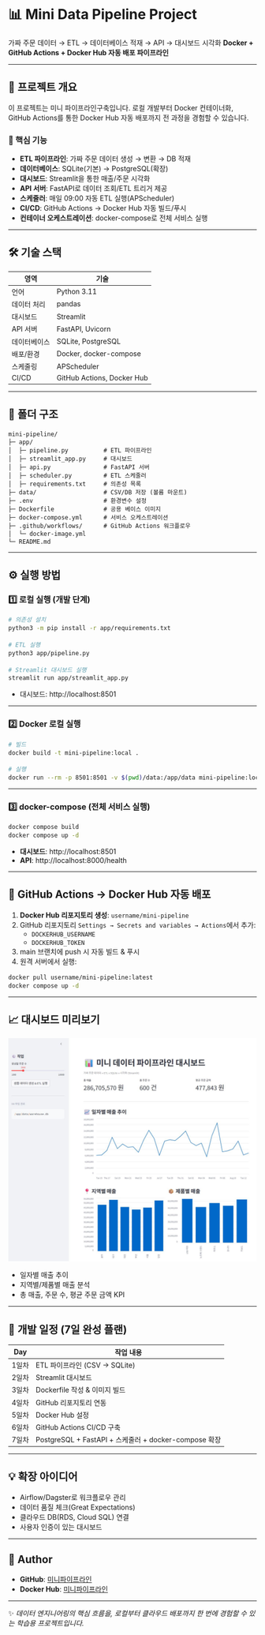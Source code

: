 # 📊 Mini Data Pipeline Project
가짜 주문 데이터 → ETL → 데이터베이스 적재 → API → 대시보드 시각화
**Docker + GitHub Actions + Docker Hub 자동 배포 파이프라인**

---

## 🚀 프로젝트 개요
이 프로젝트는 미니 파이프라인구축입니다.
로컬 개발부터 Docker 컨테이너화, GitHub Actions를 통한 Docker Hub 자동 배포까지 전 과정을 경험할 수 있습니다.

### 📌 핵심 기능
- **ETL 파이프라인**: 가짜 주문 데이터 생성 → 변환 → DB 적재
- **데이터베이스**: SQLite(기본) → PostgreSQL(확장)
- **대시보드**: Streamlit을 통한 매출/주문 시각화
- **API 서버**: FastAPI로 데이터 조회/ETL 트리거 제공
- **스케줄러**: 매일 09:00 자동 ETL 실행(APScheduler)
- **CI/CD**: GitHub Actions → Docker Hub 자동 빌드/푸시
- **컨테이너 오케스트레이션**: docker-compose로 전체 서비스 실행

---

## 🛠 기술 스택
| 영역             | 기술 |
|------------------|------|
| 언어             | Python 3.11 |
| 데이터 처리      | pandas |
| 대시보드         | Streamlit |
| API 서버         | FastAPI, Uvicorn |
| 데이터베이스     | SQLite, PostgreSQL |
| 배포/환경        | Docker, docker-compose |
| 스케줄링         | APScheduler |
| CI/CD            | GitHub Actions, Docker Hub |

---

## 📂 폴더 구조
```
mini-pipeline/
├─ app/
│  ├─ pipeline.py          # ETL 파이프라인
│  ├─ streamlit_app.py     # 대시보드
│  ├─ api.py               # FastAPI 서버
│  ├─ scheduler.py         # ETL 스케줄러
│  ├─ requirements.txt     # 의존성 목록
├─ data/                   # CSV/DB 저장 (볼륨 마운트)
├─ .env                    # 환경변수 설정
├─ Dockerfile              # 공용 베이스 이미지
├─ docker-compose.yml      # 서비스 오케스트레이션
├─ .github/workflows/      # GitHub Actions 워크플로우
│  └─ docker-image.yml
└─ README.md
```

---

## ⚙️ 실행 방법

### 1️⃣ 로컬 실행 (개발 단계)
```bash
# 의존성 설치
python3 -m pip install -r app/requirements.txt

# ETL 실행
python3 app/pipeline.py

# Streamlit 대시보드 실행
streamlit run app/streamlit_app.py
```
- 대시보드: http://localhost:8501

---

### 2️⃣ Docker 로컬 실행
```bash
# 빌드
docker build -t mini-pipeline:local .

# 실행
docker run --rm -p 8501:8501 -v $(pwd)/data:/app/data mini-pipeline:local
```

---

### 3️⃣ docker-compose (전체 서비스 실행)
```bash
docker compose build
docker compose up -d
```
- **대시보드**: http://localhost:8501
- **API**: http://localhost:8000/health

---

## 🔄 GitHub Actions → Docker Hub 자동 배포
1. **Docker Hub 리포지토리 생성**: `username/mini-pipeline`
2. GitHub 리포지토리 `Settings → Secrets and variables → Actions`에서 추가:
   - `DOCKERHUB_USERNAME`
   - `DOCKERHUB_TOKEN`
3. main 브랜치에 push 시 자동 빌드 & 푸시
4. 원격 서버에서 실행:
```bash
docker pull username/mini-pipeline:latest
docker compose up -d
```

---

## 📈 대시보드 미리보기
![dashboard preview](images/dashboard-preview.jpg)

- 일자별 매출 추이
- 지역별/제품별 매출 분석
- 총 매출, 주문 수, 평균 주문 금액 KPI

---

## 📅 개발 일정 (7일 완성 플랜)
| Day | 작업 내용 |
|-----|-----------|
| 1일차 | ETL 파이프라인 (CSV → SQLite) |
| 2일차 | Streamlit 대시보드 |
| 3일차 | Dockerfile 작성 & 이미지 빌드 |
| 4일차 | GitHub 리포지토리 연동 |
| 5일차 | Docker Hub 설정 |
| 6일차 | GitHub Actions CI/CD 구축 |
| 7일차 | PostgreSQL + FastAPI + 스케줄러 + docker-compose 확장 |

---

## 💡 확장 아이디어
- Airflow/Dagster로 워크플로우 관리
- 데이터 품질 체크(Great Expectations)
- 클라우드 DB(RDS, Cloud SQL) 연결
- 사용자 인증이 있는 대시보드

---

## 👤 Author
- **GitHub**: [미니파이프라인](https://github.com/SH-coder-user/mini-pipeline)
- **Docker Hub**: [미니파이프라인](https://hub.docker.com/r/skadlf915/mini-pipeline)

---
✨ _데이터 엔지니어링의 핵심 흐름을, 로컬부터 클라우드 배포까지 한 번에 경험할 수 있는 학습용 프로젝트입니다._
